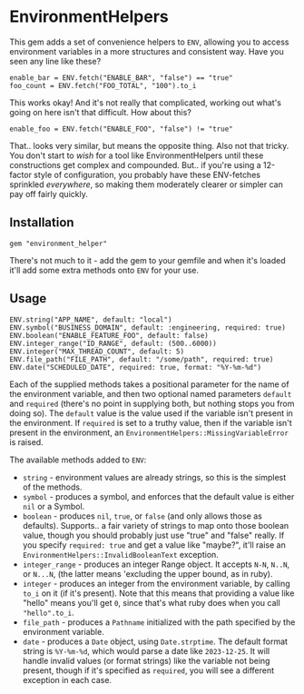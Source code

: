 # EnvironmentHelpers
This gem adds a set of convenience helpers to `ENV`, allowing you to access environment variables
in a more structures and consistent way. Have you seen any line like these?

```
enable_bar = ENV.fetch("ENABLE_BAR", "false") == "true"
foo_count = ENV.fetch("FOO_TOTAL", "100").to_i
```

This works okay! And it's not really that complicated, working out what's going on here isn't
that difficult. How about this?

```
enable_foo = ENV.fetch("ENABLE_FOO", "false") != "true"
```

That.. looks very similar, but means the opposite thing. Also not that tricky. You don't start
to _wish_ for a tool like EnvironmentHelpers until these constructions get complex and compounded.
But.. if you're using a 12-factor style of configuration, you probably have these ENV-fetches
sprinkled _everywhere_, so making them moderately clearer or simpler can pay off fairly quickly.

## Installation

```
gem "environment_helper"
```

There's not much to it - add the gem to your gemfile and when it's loaded it'll add some extra
methods onto `ENV` for your use.

## Usage

```shell
ENV.string("APP_NAME", default: "local")
ENV.symbol("BUSINESS_DOMAIN", default: :engineering, required: true)
ENV.boolean("ENABLE_FEATURE_FOO", default: false)
ENV.integer_range("ID_RANGE", default: (500..6000))
ENV.integer("MAX_THREAD_COUNT", default: 5)
ENV.file_path("FILE_PATH", default: "/some/path", required: true)
ENV.date("SCHEDULED_DATE", required: true, format: "%Y-%m-%d")
```

Each of the supplied methods takes a positional parameter for the name of the environment variable,
and then two optional named parameters `default` and `required` (there's no point in supplying
both, but nothing stops you from doing so). The `default` value is the value used if the variable
isn't present in the environment. If `required` is set to a truthy value, then if the variable isn't
present in the environment, an `EnvironmentHelpers::MissingVariableError` is raised.

The available methods added to `ENV`:

* `string` - environment values are already strings, so this is the simplest of the methods.
* `symbol` - produces a symbol, and enforces that the default value is either `nil` or a Symbol.
* `boolean` - produces `nil`, `true`, or `false` (and only allows those as defaults). Supports..
  a fair variety of strings to map onto those boolean value, though you should probably just use
  "true" and "false" really. If you specify `required: true` and get a value like "maybe?", it'll
  raise an `EnvironmentHelpers::InvalidBooleanText` exception.
* `integer_range` - produces an integer Range object. It accepts `N-N`, `N..N`, or `N...N`, (the
  latter means 'excluding the upper bound, as in ruby).
* `integer` - produces an integer from the environment variable, by calling `to_i` on it (if it's
  present). Note that this means that providing a value like "hello" means you'll get `0`, since
  that's what ruby does when you call `"hello".to_i`.
* `file_path` - produces a `Pathname` initialized with the path specified by the environment variable.
* `date` - produces a `Date` object, using `Date.strptime`. The default format string is `%Y-%m-%d`,
  which would parse a date like `2023-12-25`. It will handle invalid values (or format strings) like
  the variable not being present, though if it's specified as `required`, you will see a different
  exception in each case.
